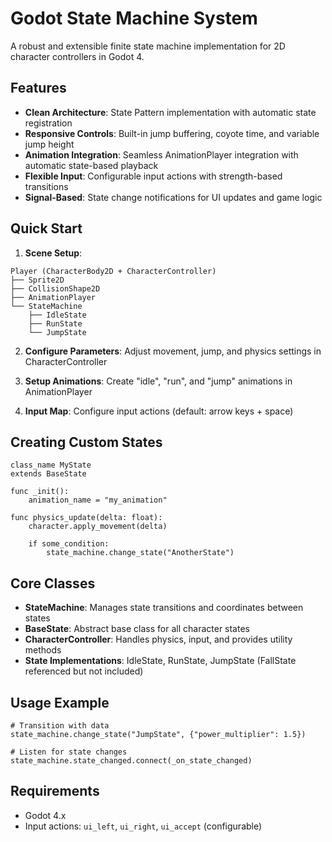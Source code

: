 # Godot State Machine System

A robust and extensible finite state machine implementation for 2D character controllers in Godot 4.

## Features

- **Clean Architecture**: State Pattern implementation with automatic state registration
- **Responsive Controls**: Built-in jump buffering, coyote time, and variable jump height
- **Animation Integration**: Seamless AnimationPlayer integration with automatic state-based playback
- **Flexible Input**: Configurable input actions with strength-based transitions
- **Signal-Based**: State change notifications for UI updates and game logic

## Quick Start

1. **Scene Setup**:
```
Player (CharacterBody2D + CharacterController)
├── Sprite2D
├── CollisionShape2D  
├── AnimationPlayer
└── StateMachine
    ├── IdleState
    ├── RunState
    └── JumpState
```

2. **Configure Parameters**: Adjust movement, jump, and physics settings in CharacterController

3. **Setup Animations**: Create "idle", "run", and "jump" animations in AnimationPlayer

4. **Input Map**: Configure input actions (default: arrow keys + space)

## Creating Custom States

```gdscript
class_name MyState
extends BaseState

func _init():
    animation_name = "my_animation"

func physics_update(delta: float):
    character.apply_movement(delta)
    
    if some_condition:
        state_machine.change_state("AnotherState")
```

## Core Classes

- **StateMachine**: Manages state transitions and coordinates between states
- **BaseState**: Abstract base class for all character states
- **CharacterController**: Handles physics, input, and provides utility methods
- **State Implementations**: IdleState, RunState, JumpState (FallState referenced but not included)

## Usage Example

```gdscript
# Transition with data
state_machine.change_state("JumpState", {"power_multiplier": 1.5})

# Listen for state changes
state_machine.state_changed.connect(_on_state_changed)
```

## Requirements

- Godot 4.x
- Input actions: `ui_left`, `ui_right`, `ui_accept` (configurable)

